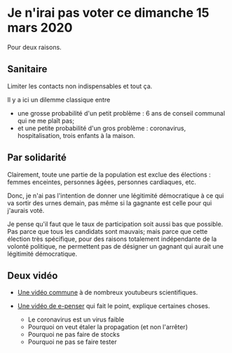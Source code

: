 
# Je n'irai pas voter ce dimanche 15 mars 2020


Pour deux raisons.

## Sanitaire

Limiter les contacts non indispensables et tout ça.

Il y a ici un dilemme classique entre

- une grosse probabilité d'un petit problème : 6 ans de conseil communal qui ne me plaît pas;
- et une petite probabilité d'un gros problème : coronavirus, hospitalisation, trois enfants à la maison.

## Par solidarité

Clairement, toute une partie de la population est exclue des élections : femmes enceintes, personnes âgées, personnes cardiaques, etc.

Donc, je n'ai pas l'intention de donner une légitimité démocratique à ce qui va sortir des urnes demain, pas même si la gagnante est celle pour qui j'aurais voté.

Je pense qu'il faut que le taux de participation soit aussi bas que possible. Pas parce que tous les candidats sont mauvais; mais parce que cette élection très spécifique, pour des raisons totalement indépendante de la volonté politique, ne permettent pas de désigner un gagnant qui aurait une légitimité démocratique.

## Deux vidéo

- [Une vidéo commune](https://www.youtube.com/watch?v=961Ncl3k0dQ) à de nombreux youtubeurs scientifiques.
- [Une vidéo de e-penser](https://www.youtube.com/watch?v=dp1thcnPbiM) qui fait le point, explique certaines choses.

    * Le coronavirus est un virus faible
    * Pourquoi on veut étaler la propagation (et non l'arrêter)
    * Pourquoi ne pas faire de stocks
    - Pourquoi ne pas se faire tester

